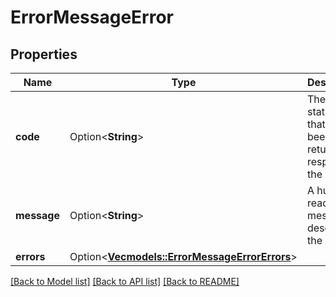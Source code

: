 # ErrorMessageError

## Properties

Name | Type | Description | Notes
------------ | ------------- | ------------- | -------------
**code** | Option<**String**> | The error status code that has been returned in response to the request. | [optional]
**message** | Option<**String**> | A human-readable message describing the error. | [optional]
**errors** | Option<[**Vec<models::ErrorMessageErrorErrors>**](ErrorMessage_error_errors.md)> |  | [optional]

[[Back to Model list]](../README.md#documentation-for-models) [[Back to API list]](../README.md#documentation-for-api-endpoints) [[Back to README]](../README.md)


